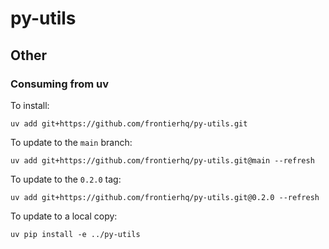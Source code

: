 # py-utils

## Other

### Consuming from uv

To install:

`uv add git+https://github.com/frontierhq/py-utils.git`

To update to the `main` branch:

`uv add git+https://github.com/frontierhq/py-utils.git@main --refresh`

To update to the `0.2.0` tag:

`uv add git+https://github.com/frontierhq/py-utils.git@0.2.0 --refresh`

To update to a local copy:

`uv pip install -e ../py-utils`
